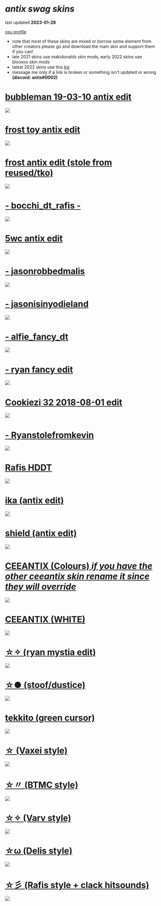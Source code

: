 # *antix swag skins*
last updated <b>2023-01-28</b>

[osu profile](https://osu.ppy.sh/users/12455534)
 * note that most of these skins are mixed or borrow some element from other creators please go and download the main skin and support them if you can!
 * late 2021 skins use makidonalds skin mods, early 2022 skins use blooxoo skin mods
 * latest 2022 skins use this [bg](https://antix.s-ul.eu/TiPtPaNM)
 * message me only if a link is broken or something isn't updated or wrong <b>(discord: antix#0002)</b>

# [bubbleman 19-03-10 antix edit](https://antix.s-ul.eu/SMi3jmu6)
![](https://osu.ppy.sh/ss/18403795/cf47)

# [frost toy antix edit](https://antix.s-ul.eu/VChBkiiC)
![](https://osu.ppy.sh/ss/18403792/fa8d)

# [frost antix edit (stole from reused/tko)](https://antix.s-ul.eu/Bibi4r6y)
![](https://osu.ppy.sh/ss/18403781/b4ac) 

# [- bocchi_dt_rafis -](https://mega.nz/file/ZC4VmJ5J#6S83-maoBkQJU1m52HaYcs068oIT7t2TiNVMRxipULE)
![](https://i.imgur.com/7iyIPOi.png)

# [5wc antix edit](https://antix.s-ul.eu/RRWwF6pu)
![](https://osu.ppy.sh/ss/18403777/6e82) 

# [- jasonrobbedmalis](https://antix.s-ul.eu/C3VBkkFz)
![](https://osu.ppy.sh/ss/18290774/b0ae)

# [- jasonisinyodieland](https://antix.s-ul.eu/5KcEmYh5)
![](https://osu.ppy.sh/ss/18290765/27bd)

# [- alfie_fancy_dt](https://mega.nz/file/4ToUGQDI#dmPj44bm0fZGanSS4IVtrwCTPWjjA8wud-5iboYWutY)
![](https://osu.ppy.sh/ss/18184466/2a97)

# [- ryan fancy edit](https://antix.s-ul.eu/j0n1pyhk)
![](https://osu.ppy.sh/ss/18004901/10bd)

# [Cookiezi 32 2018-08-01 edit](https://antix.s-ul.eu/COcQdHA0)
![](https://osuskins.net/screenshots/A7Zi0U5.jpg)

# [- Ryanstolefromkevin](https://mega.nz/file/0Pxx2JZQ#HKrPw2FBQQeM3OIGxhKGeToOFxFMLlYFF8O6QGTHPmk)
![](https://osu.ppy.sh/ss/17714432/a1e8)

# [Rafis HDDT](https://drive.google.com/uc?export=download&id=1hHzgI3DfKLLg6VxKYDPT3kYqXERDM96o)
![](https://i.imgur.com/YULitvx.png)

# [ika (antix edit)](https://antix.s-ul.eu/r7UBzR4Q)
![](https://osu.ppy.sh/ss/17894946/84b0)

# [shield (antix edit)](https://antix.s-ul.eu/ZzZ2I0Ow)
![](https://osu.ppy.sh/ss/17894939/27a8)

# [CEEANTIX (Colours) *if you have the other ceeantix skin rename it since they will override*](https://antix.s-ul.eu/M5cq5d1a)
![](https://osu.ppy.sh/ss/17681553/6b94)

# [CEEANTIX (WHITE)](https://antix.s-ul.eu/ZDkT6vsJ) 
![](https://osu.ppy.sh/ss/17681566/fe15)

# [☆✧ (ryan mystia edit)](https://antix.s-ul.eu/aLoafnyh) 
![](https://osu.ppy.sh/ss/17382183/8e91)

# [☆● (stoof/dustice)](https://antix.s-ul.eu/tFbPY63k) 
![](https://osu.ppy.sh/ss/17211196/dca7)

# [tekkito (green cursor)](https://antix.s-ul.eu/w2QDa9k1) 
![](https://nikzz-tea.github.io/osu-skins/previews/tekkito.jpg)

# [☆ (Vaxei style)](https://antix.s-ul.eu/uOU1pwNTc) 
![](https://osu.ppy.sh/ss/18509680/8d9a)

# [☆〃 (BTMC style)](https://antix.s-ul.eu/aEpzwrGy) 
![](https://osu.ppy.sh/ss/17017336/f061)

# [☆✧ (Varv style)](https://antix.s-ul.eu/eUDfQkag) 
![](https://osu.ppy.sh/ss/18509677/ef13)

# [☆ω (Delis style)](https://antix.s-ul.eu/BN9yY7fx)
![](https://osu.ppy.sh/ss/17017372/aed4)

# [☆彡 (Rafis style + clack hitsounds)](https://antix.s-ul.eu/t1MbQsqP)
![](https://osu.ppy.sh/ss/17017378/660d)
